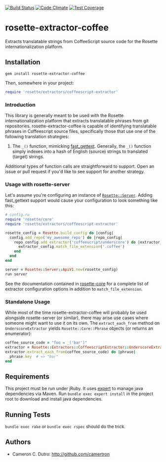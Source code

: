 [![Build Status](https://travis-ci.org/rosette-proj/rosette-extractor-coffee.svg)](https://travis-ci.org/rosette-proj/rosette-extractor-coffee) [![Code Climate](https://codeclimate.com/github/rosette-proj/rosette-extractor-coffee/badges/gpa.svg)](https://codeclimate.com/github/rosette-proj/rosette-extractor-coffee) [![Test Coverage](https://codeclimate.com/github/rosette-proj/rosette-extractor-coffee/badges/coverage.svg)](https://codeclimate.com/github/rosette-proj/rosette-extractor-coffee/coverage)

rosette-extractor-coffee
========================

Extracts translatable strings from CoffeeScript source code for the Rosette internationalization platform.

## Installation

`gem install rosette-extractor-coffee`

Then, somewhere in your project:

```ruby
require 'rosette/extractors/coffeescript-extractor'
```

### Introduction

This library is generally meant to be used with the Rosette internationalization platform that extracts translatable phrases from git repositories. rosette-extractor-coffee is capable of identifying translatable phrases in Coffeescript source files, specifically those that use one of the following translation strategies:

1. The `_()` function, mimicking [fast_gettext](https://github.com/grosser/fast_gettext). Generally, the `_()` function simply indexes into a hash of English (source) strings to translated (target) strings.

Additional types of function calls are straightforward to support. Open an issue or pull request if you'd like to see support for another strategy.

### Usage with rosette-server

Let's assume you're configuring an instance of [`Rosette::Server`](https://github.com/rosette-proj/rosette-server). Adding fast_gettext support would cause your configuration to look something like this:

```ruby
# config.ru
require 'rosette/core'
require 'rosette/extractors/coffeescript-extractor'

rosette_config = Rosette.build_config do |config|
  config.add_repo('my_awesome_repo') do |repo_config|
    repo_config.add_extractor('coffeescript/underscore') do |extractor_config|
      extractor_config.match_file_extension('.coffee')
    end
  end
end

server = Rosette::Server::ApiV1.new(rosette_config)
run server
```

See the documentation contained in [rosette-core](https://github.com/rosette-proj/rosette-core) for a complete list of extractor configuration options in addition to `match_file_extension`.

### Standalone Usage

While most of the time rosette-extractor-coffee will probably be used alongside rosette-server (or similar), there may arise use cases where someone might want to use it on its own. The `extract_each_from` method on `UnderscoreExtractor` yields `Rosette::Core::Phrase` objects (or returns an enumerator):

```ruby
coffee_source_code = "foo = _('bar')"
extractor = Rosette::Extractors::CoffeescriptExtractor::UnderscoreExtractor.new
extractor.extract_each_from(coffee_source_code) do |phrase|
  phrase.key  # => "bar"
end
```

## Requirements

This project must be run under jRuby. It uses [expert](https://github.com/camertron/expert) to manage java dependencies via Maven. Run `bundle exec expert install` in the project root to download and install java dependencies.

## Running Tests

`bundle exec rake` or `bundle exec rspec` should do the trick.

## Authors

* Cameron C. Dutro: http://github.com/camertron
